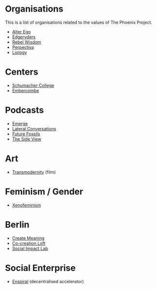 # Organisations
This is a list of organisations related to the values of The Phoenix Project.

* [Alter Ego][1]
* [Edgeryders][2]
* [Rebel Wisdom][3]
* [Perpectiva][4]
* [Liology][5]

# Centers
* [Schumacher College][6]
* [Embercombe][7]

# Podcasts
* [Emerge][8]
* [Lateral Conversations][9]
* [Future Fossils][10]
* [The Side View][11]

# Art
* [Transmodernity][12] (film)

# Feminism / Gender
* [Xenofeminism][13]

# Berlin
* [Create Meaning][14]
* [Co-creation Loft][15]
* [Social Impact Lab][16]

# Social Enterprise
* [Enspiral][17] (decentralised accelerator)

[1]:	http://alterego.network/
[2]:	https://edgeryders.eu
[3]:	https://www.rebelwisdom.co.uk/
[4]:	https://www.systems-souls-society.com/
[5]:	http://www.liology.org/
[6]:	https://www.schumachercollege.org.uk/
[7]:	https://embercombe.org/catalyst/
[8]:	http://www.emerge.is/
[9]:	http://www.tom-amarque.de/lateralconversations/
[10]:	https://shows.pippa.io/futurefossils/?fbclid=IwAR0mlkU2S1A7MKGH-6l0i23mN66ADvOS9uoQBzDKRlpaLaxc713lJaTuB1I
[11]:	http://thesideview.co/?
[12]:	https://www.transmodernity.org/
[13]:	http://www.laboriacuboniks.net/
[14]:	http://www.createmeaning.com/?fbclid=IwAR1_TYACpW9xVEZX_Fv-brRNZ0mAcRuR-sgZ9MBLi3Fc_TgOOdsEJAuNK3A
[15]:	http://www.cocreationloft.com
[16]:	https://berlin.socialimpactlab.eu/community/
[17]:	https://enspiral.com/